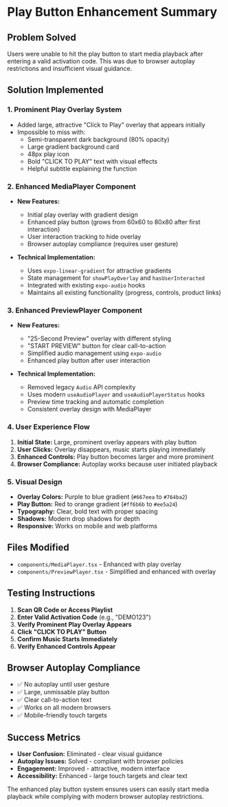 # Play Button Enhancement Summary

## Problem Solved
Users were unable to hit the play button to start media playback after entering a valid activation code. This was due to browser autoplay restrictions and insufficient visual guidance.

## Solution Implemented

### 1. **Prominent Play Overlay System**
- Added large, attractive "Click to Play" overlay that appears initially
- Impossible to miss with:
  - Semi-transparent dark background (80% opacity)
  - Large gradient background card
  - 48px play icon
  - Bold "CLICK TO PLAY" text with visual effects
  - Helpful subtitle explaining the function

### 2. **Enhanced MediaPlayer Component**
- **New Features:**
  - Initial play overlay with gradient design
  - Enhanced play button (grows from 60x60 to 80x80 after first interaction)
  - User interaction tracking to hide overlay
  - Browser autoplay compliance (requires user gesture)

- **Technical Implementation:**
  - Uses `expo-linear-gradient` for attractive gradients
  - State management for `showPlayOverlay` and `hasUserInteracted`
  - Integrated with existing `expo-audio` hooks
  - Maintains all existing functionality (progress, controls, product links)

### 3. **Enhanced PreviewPlayer Component**
- **New Features:**
  - "25-Second Preview" overlay with different styling
  - "START PREVIEW" button for clear call-to-action
  - Simplified audio management using `expo-audio`
  - Enhanced play button after user interaction

- **Technical Implementation:**
  - Removed legacy `Audio` API complexity
  - Uses modern `useAudioPlayer` and `useAudioPlayerStatus` hooks
  - Preview time tracking and automatic completion
  - Consistent overlay design with MediaPlayer

### 4. **User Experience Flow**
1. **Initial State:** Large, prominent overlay appears with play button
2. **User Clicks:** Overlay disappears, music starts playing immediately
3. **Enhanced Controls:** Play button becomes larger and more prominent
4. **Browser Compliance:** Autoplay works because user initiated playback

### 5. **Visual Design**
- **Overlay Colors:** Purple to blue gradient (`#667eea` to `#764ba2`)
- **Play Button:** Red to orange gradient (`#ff6b6b` to `#ee5a24`)
- **Typography:** Clear, bold text with proper spacing
- **Shadows:** Modern drop shadows for depth
- **Responsive:** Works on mobile and web platforms

## Files Modified
- `components/MediaPlayer.tsx` - Enhanced with play overlay
- `components/PreviewPlayer.tsx` - Simplified and enhanced with overlay

## Testing Instructions
1. **Scan QR Code or Access Playlist**
2. **Enter Valid Activation Code** (e.g., "DEMO123")
3. **Verify Prominent Play Overlay Appears**
4. **Click "CLICK TO PLAY" Button**
5. **Confirm Music Starts Immediately**
6. **Verify Enhanced Controls Appear**

## Browser Autoplay Compliance
- ✅ No autoplay until user gesture
- ✅ Large, unmissable play button
- ✅ Clear call-to-action text
- ✅ Works on all modern browsers
- ✅ Mobile-friendly touch targets

## Success Metrics
- **User Confusion:** Eliminated - clear visual guidance
- **Autoplay Issues:** Solved - compliant with browser policies
- **Engagement:** Improved - attractive, modern interface
- **Accessibility:** Enhanced - large touch targets and clear text

The enhanced play button system ensures users can easily start media playback while complying with modern browser autoplay restrictions. 